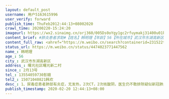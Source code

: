 ```yaml
---
layout: default_post
username: 用户5163615996
user_verify: forward
publish_time: ThuFeb2012:44:13+08002020
crawl_time: 20200220-15:24:20
imageurl: https://wx2.sinaimg.cn/orj360/005Ds0oYgy1gc2rfuymakj31400u01ky.jpg,https://wx4.sinaimg.cn/orj360/005Ds0oYgy1gc2rfyscnij30u0140npd.jpg,https://wx2.sinaimg.cn/orj360/005Ds0oYgy1gc2rg3wmxhj30u014075j.jpg,https://wx4.sinaimg.cn/orj360/005Ds0oYgy1gc2rgc4ly4j31400u0x6p.jpg
content_brief: #肺炎患者求助#【姓名】韩明理【年龄】56【所在城市】武汉市东湖高新区【所在小区、社区】曙光社区曙光新二村【患病时间】2月13号【联系方式】 13554059730 彭娥【其他紧急联系人】15071040821 韩欢【病情描述】1、尿毒症患者肺部有炎症，无发热，2次CT，2次核酸阴，医生仍不敢排除疑似新冠肺 ...全文
content_full_raw: <ahref="https://m.weibo.cn/search?containerid=231522type%3D1%26t%3D10%26q%3D%23%E8%82%BA%E7%82%8E%E6%82%A3%E8%80%85%E6%B1%82%E5%8A%A9%23&extparam=%23%E8%82%BA%E7%82%8E%E6%82%A3%E8%80%85%E6%B1%82%E5%8A%A9%23"data-hide=""><spanclass="surl-text">#肺炎患者求助#</span></a><br/>【姓名】韩明理<br/>【年龄】56<br/>【所在城市】武汉市东湖高新区<br/>【所在小区、社区】曙光社区曙光新二村<br/>【患病时间】2月13号<br/>【联系方式】13554059730彭娥<br/>【其他紧急联系人】15071040821韩欢<br/>【病情描述】1、尿毒症患者肺部有炎症，无发热，2次CT，2次核酸阴，医生仍不敢排除疑似新冠肺炎，有糖尿病、高血压、冠心病等基础病，疑似病人去不了定点医院透析，目前体内存水严重，有心衰可能，在酒店隔离。<br/>2、从13号第一次做CT，我们便已经反复多次上报社区、街道、东湖高新区指挥部、东湖高新卫生局、武汉市长热线、武汉市卫健委，结果是18号晚11点被强制从隔离点送到光谷科技会展中心的方舱医院，但方舱医院无法提供透析（此前家属已多次强调不能送方舱），在母亲的催促下，街道只能派车连夜从方舱接回酒店、<br/>3、19号晚十点，我爸再次被强制送往武汉市三医院光谷院区，该医院是专门收治确诊新冠肺炎的定点医院，医院医生说这里不能收疑似病人，让送去首义院区，但司机不肯再送自己就走了，扔下同行的3名透析病人，我爸半夜打电话让我们救他，我妈只能用三轮车去接，现在还在酒店隔离
status_url: https://m.weibo.cn/status/4474023771447562
name_: 韩明理
age_: 56
city_: 武汉市东湖高新区
address_: 曙光社区曙光新二村
since_: 2月13号
tel_: 13554059730彭娥
tel2_: 15071040821韩欢
desc_: 1、尿毒症患者肺部有炎症，无发热，2次CT，2次核酸阴，医生仍不敢排除疑似新冠肺炎，有糖尿病、高血压、冠心病等基础病，疑似病人去不了定点医院透析，目前体内存水严重，有心衰可能，在酒店隔离。2、从13号第一次做CT，我们便已经反复多次上报社区、街道、东湖高新区指挥部、东湖高新卫生局、武汉市长热线、武汉市卫健委，结果是18号晚11点被强制从隔离点送到光谷科技会展中心的方舱医院，但方舱医院无法提供透析（此前家属已多次强调不能送方舱），在母亲的催促下，街道只能派车连夜从方舱接回酒店、3、19号晚十点，我爸再次被强制送往武汉市三医院光谷院区，该医院是专门收治确诊新冠肺炎的定点医院，医院医生说这里不能收疑似病人，让送去首义院区，但司机不肯再送自己就走了，扔下同行的3名透析病人，我爸半夜打电话让我们救他，我妈只能用三轮车去接，现在还在酒店隔离
publish_timestamp: 2020-02-20 12:44:13+08:00
---
```

